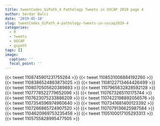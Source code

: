 ```yaml
---
title: tweetCodes_GiPath_4 Pathology Tweets in USCAP 2019 page 4
author: Serdar Balci
date: '2019-05-18'
slug: tweetCodes_GiPath_4-pathology-tweets-in-uscap2019-4
categories:
  - R
  - tweets
  - USCAP
  - gipath
tags: []
image:
  caption: ''
  focal_point: ''
---
```




{{< tweet 1108745901231755264 >}}
{{< tweet 1108531006884192260 >}}
{{< tweet 1108386524863873025 >}}
{{< tweet 1108122713464426499 >}}
{{< tweet 1108070505620389893 >}}
{{< tweet 1107965632828592128 >}}
{{< tweet 1107778522779652096 >}}
{{< tweet 1107673265110175744 >}}
{{< tweet 1107623075233886209 >}}
{{< tweet 1107422198892056576 >}}
{{< tweet 1107354596974960640 >}}
{{< tweet 1107341681400123392 >}}
{{< tweet 1107266865724907520 >}}
{{< tweet 1107079136625987584 >}}
{{< tweet 1104620969753235456 >}}
{{< tweet 1105100017105293313 >}}
{{< tweet 1105755828995477505 >}}

